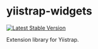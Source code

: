 yiistrap-widgets
================

[![Latest Stable Version](https://poser.pugx.org/crisu83/yiistrap-widgets/v/stable.png)](https://packagist.org/packages/crisu83/yiistrap-widgets)

Extension library for Yiistrap.
